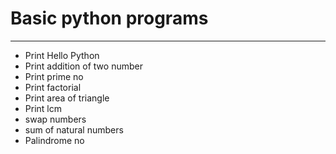 # Basic python programs
------------------------
* Print Hello Python
* Print addition of two number
* Print prime no
* Print factorial
* Print area of triangle
* Print lcm 
* swap numbers
* sum of natural numbers
* Palindrome no
